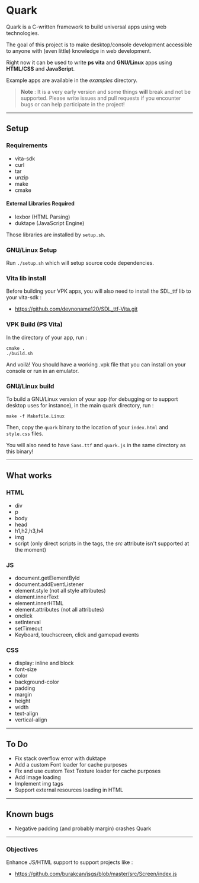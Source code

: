# Quark

Quark is a C-written framework to build universal apps using web technologies.

The goal of this project is to make desktop/console development accessible to anyone with (even little) knowledge in web development.

Right now it can be used to write **ps vita** and **GNU/Linux** apps using **HTML/CSS** and **JavaScript**.

Example apps are available in the *examples* directory.

> **Note** : It is a very early version and some things **will** break and not be supported. Please write issues and pull requests if you encounter bugs or can help participate in the project!

---

## Setup

### Requirements

- vita-sdk
- curl
- tar
- unzip
- make
- cmake

#### External Libraries Required

- lexbor (HTML Parsing)
- duktape (JavaScript Engine)

Those libraries are installed by `setup.sh`.

### GNU/Linux Setup

Run `./setup.sh` which will setup source code dependencies.

### Vita lib install

Before building your VPK apps, you will also need to install the SDL_ttf lib to your vita-sdk :

- https://github.com/devnoname120/SDL_ttf-Vita.git

### VPK Build (PS Vita)

In the directory of your app, run :

```
cmake .
./build.sh
```

And voilà! You should have a working .vpk file that you can install on your console or run in an emulator.

### GNU/Linux build

To build a GNU/Linux version of your app (for debugging or to support desktop uses for instance),
in the main quark directory, run :

```
make -f Makefile.Linux
```

Then, copy the `quark` binary to the location of your `index.html` and `style.css` files.

You will also need to have `Sans.ttf` and `quark.js` in the same directory as this binary!

---

## What works

### HTML

- div
- p
- body
- head
- h1,h2,h3,h4
- img
- script (only direct scripts in the tags, the *src* attribute isn't supported at the moment)

### JS

- document.getElementById
- document.addEventListener
- element.style (not all style attributes)
- element.innerText
- element.innerHTML
- element.attributes (not all attributes)
- onclick
- setInterval
- setTimeout
- Keyboard, touchscreen, click and gamepad events

### CSS

- display: inline and block
- font-size
- color
- background-color
- padding
- margin
- height
- width
- text-align
- vertical-align

---

## To Do

- Fix stack overflow error with duktape
- Add a custom Font loader for cache purposes
- Fix and use custom Text Texture loader for cache purposes
- Add image loading
- Implement img tags
- Support external resources loading in HTML

---

## Known bugs

- Negative padding (and probably margin) crashes Quark

---

### Objectives

Enhance JS/HTML support to support projects like :

- https://github.com/burakcan/jsgs/blob/master/src/Screen/index.js

